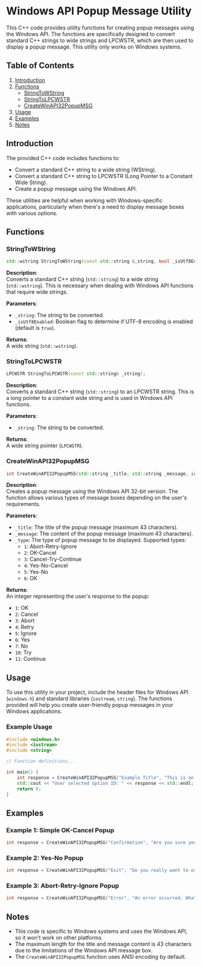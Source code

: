 # Windows API Popup Message Utility

This C++ code provides utility functions for creating popup messages using the Windows API. The functions are specifically designed to convert standard C++ strings to wide strings and LPCWSTR, which are then used to display a popup message. This utility only works on Windows systems.

## Table of Contents

1. [Introduction](#introduction)
2. [Functions](#functions)
    - [StringToWString](#stringtowstring)
    - [StringToLPCWSTR](#stringtolpcwstr)
    - [CreateWinAPI32PopupMSG](#createwinapi32popupmsg)
3. [Usage](#usage)
4. [Examples](#examples)
5. [Notes](#notes)

## Introduction

The provided C++ code includes functions to:
- Convert a standard C++ string to a wide string (WString).
- Convert a standard C++ string to LPCWSTR (Long Pointer to a Constant Wide String).
- Create a popup message using the Windows API.

These utilities are helpful when working with Windows-specific applications, particularly when there's a need to display message boxes with various options.

## Functions

### StringToWString

```cpp
std::wstring StringToWString(const std::string &_string, bool _isUtf8Enabled = true);
```

**Description**:  
Converts a standard C++ string (`std::string`) to a wide string (`std::wstring`). This is necessary when dealing with Windows API functions that require wide strings.

**Parameters**:
- `_string`: The string to be converted.
- `_isUtf8Enabled`: Boolean flag to determine if UTF-8 encoding is enabled (default is `true`).

**Returns**:  
A wide string (`std::wstring`).

### StringToLPCWSTR

```cpp
LPCWSTR StringToLPCWSTR(const std::string& _string);
```

**Description**:  
Converts a standard C++ string (`std::string`) to an LPCWSTR string. This is a long pointer to a constant wide string and is used in Windows API functions.

**Parameters**:
- `_string`: The string to be converted.

**Returns**:  
A wide string pointer (`LPCWSTR`).

### CreateWinAPI32PopupMSG

```cpp
int CreateWinAPI32PopupMSG(std::string _title, std::string _message, int _type);
```

**Description**:  
Creates a popup message using the Windows API 32-bit version. The function allows various types of message boxes depending on the user's requirements.

**Parameters**:
- `_title`: The title of the popup message (maximum 43 characters).
- `_message`: The content of the popup message (maximum 43 characters).
- `_type`: The type of popup message to be displayed. Supported types:
  - `1`: Abort-Retry-Ignore
  - `2`: OK-Cancel
  - `3`: Cancel-Try-Continue
  - `4`: Yes-No-Cancel
  - `5`: Yes-No
  - `6`: OK

**Returns**:  
An integer representing the user's response to the popup:
- `1`: OK
- `2`: Cancel
- `3`: Abort
- `4`: Retry
- `5`: Ignore
- `6`: Yes
- `7`: No
- `10`: Try
- `11`: Continue

## Usage

To use this utility in your project, include the header files for Windows API (`windows.h`) and standard libraries (`iostream`, `string`). The functions provided will help you create user-friendly popup messages in your Windows applications.

### Example Usage

```cpp
#include <windows.h>
#include <iostream>
#include <string>

// Function definitions...

int main() {
    int response = CreateWinAPI32PopupMSG("Example Title", "This is an example message.", 2);
    std::cout << "User selected option ID: " << response << std::endl;
    return 0;
}
```

## Examples

### Example 1: Simple OK-Cancel Popup

```cpp
int response = CreateWinAPI32PopupMSG("Confirmation", "Are you sure you want to continue?", 2);
```

### Example 2: Yes-No Popup

```cpp
int response = CreateWinAPI32PopupMSG("Exit", "Do you really want to exit?", 5);
```

### Example 3: Abort-Retry-Ignore Popup

```cpp
int response = CreateWinAPI32PopupMSG("Error", "An error occurred. What would you like to do?", 1);
```

## Notes

- This code is specific to Windows systems and uses the Windows API, so it won't work on other platforms.
- The maximum length for the title and message content is 43 characters due to the limitations of the Windows API message box.
- The `CreateWinAPI32PopupMSG` function uses ANSI encoding by default.
```
```
